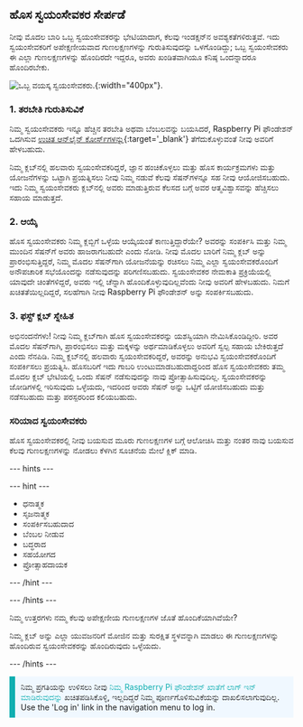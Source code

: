 ## ಹೊಸ ಸ್ವಯಂಸೇವಕರ ಸೇರ್ಪಡೆ

ನೀವು ಮೊದಲ ಬಾರಿ ಒಬ್ಬ ಸ್ವಯಂಸೇವಕರನ್ನು ಭೇಟಿಯಾದಾಗ, ಕೆಲವು ಇಂಡಕ್ಷನ್‌ನ ಅವಶ್ಯಕತೆಗಳಿರುತ್ತವೆ. ಇದು ಸ್ವಯಂಸೇವಕರಿಗೆ ಅಪೇಕ್ಷಣೀಯವಾದ ಗುಣಲಕ್ಷಣಗಳನ್ನು ಗುರುತಿಸುವುದನ್ನು ಒಳಗೊಂಡಿದ್ದು; ಒಬ್ಬ ಸ್ವಯಂಸೇವಕರು ಈ ಎಲ್ಲಾ ಗುಣಲಕ್ಷಣಗಳನ್ನು ಹೊಂದಿರದೇ ಇದ್ದರೂ, ಅವರು ಖಂಡಿತವಾಗಿಯೂ ಕನಿಷ್ಠ ಒಂದನ್ನಾದರೂ ಹೊಂದಿರಬೇಕು.

![ಒಬ್ಬ ವಯಸ್ಕ ಸ್ವಯಂಸೇವಕರು.](Safeguarding_Course_Assets_V2_Image31280x1933.png){:width="400px"}.
### 1. ತರಬೇತಿ ಗುರುತಿಸುವಿಕೆ

ನಿಮ್ಮ ಸ್ವಯಂಸೇವಕರು ಇನ್ನೂ ಹೆಚ್ಚಿನ ತರಬೇತಿ ಅಥವಾ ಬೆಂಬಲವನ್ನು ಬಯಸಿದರೆ, Raspberry Pi ಫೌಂಡೇಶನ್ ಒದಗಿಸುವ [ಉಚಿತ ಆನ್‌ಲೈನ್‌ ಕೋರ್ಸ್‌ಗಳನ್ನು](https://www.futurelearn.com/partners/raspberry-pi){:target='_blank'} ತೆಗೆದುಕೊಳ್ಳುವಂತೆ ನೀವು ಅವರಿಗೆ ಹೇಳಬಹುದು.

ನಿಮ್ಮ ಕ್ಲಬ್‌ನಲ್ಲಿ ಹಲವಾರು ಸ್ವಯಂಸೇವಕರಿದ್ದರೆ, ಜ್ಞಾನ ಹಂಚಿಕೊಳ್ಳಲು ಮತ್ತು ಹೊಸ ಕಾರ್ಯಕ್ರಮಗಳು ಮತ್ತು ಯೋಜನೆಗಳನ್ನು ಒಟ್ಟಾಗಿ ಪ್ರಯತ್ನಿಸಲು ನೀವು ನಿಮ್ಮ ನಡುವೆ ಕೆಲವು ಸೆಷನ್‌ಗಳನ್ನೂ ಸಹ ನೀವು ಆಯೋಜಿಸಬಹುದು. ಇದು ನಿಮ್ಮ ಸ್ವಯಂಸೇವಕರು ಕ್ಲಬ್‌ನಲ್ಲಿ ಅವರು ಮಾಡುತ್ತಿರುವ ಕೆಲಸದ ಬಗ್ಗೆ ಅವರ ಆತ್ಮವಿಶ್ವಾಸವನ್ನು ಹೆಚ್ಚಿಸಲು ಸಹಾಯ ಮಾಡುತ್ತದೆ.

### 2. ಆಯ್ಕೆ

ಹೊಸ ಸ್ವಯಂಸೇವಕರು ನಿಮ್ಮ ಕ್ಲಬ್ಬಿಗೆ ಒಳ್ಳೆಯ ಆಯ್ಕೆಯಂತೆ ಕಾಣುತ್ತಿದ್ದಾರೆಯೇ? ಅವರನ್ನು ಸಂಪರ್ಕಿಸಿ ಮತ್ತು ನಿಮ್ಮ ಮುಂದಿನ ಸೆಷನ್‌ಗೆ ಅವರು ಹಾಜರಾಗಬಹುದೇ ಎಂದು ನೋಡಿ. ನೀವು ಮೊದಲ ಬಾರಿಗೆ ನಿಮ್ಮ ಕ್ಲಬ್ ಅನ್ನು ಪ್ರಾರಂಭಿಸುತ್ತಿದ್ದರೆ, ನಿಮ್ಮ ಮೊದಲ ಸೆಷನ್‌ಗಾಗಿ ಯೋಜನೆಯನ್ನು ರಚಿಸಲು ನಿಮ್ಮ ಎಲ್ಲಾ ಸ್ವಯಂಸೇವಕರೊಂದಿಗೆ ಅನೌಪಚಾರಿಕ ಸಭೆಯೊಂದನ್ನು ನಡೆಸುವುದನ್ನು ಪರಿಗಣಿಸಬಹುದು. ಸ್ವಯಂಸೇವಕರ ನೇಮಕಾತಿ ಪ್ರಕ್ರಿಯೆಯಲ್ಲಿ ಯಾವುದೇ ಚಿಂತೆಗಳಿದ್ದರೆ, ಅವರು ಇಲ್ಲಿ ಚೆನ್ನಾಗಿ ಹೊಂದಿಕೊಳ್ಳುವುದಿಲ್ಲವೆಂದು ನೀವು ಅವರಿಗೆ ಹೇಳಬಹುದು. ನಿಮಗೆ ಖಚಿತತೆಯಿಲ್ಲದಿದ್ದರೆ, ಸಲಹೆಗಾಗಿ ನೀವು Raspberry Pi ಫೌಂಡೇಶನ್ ಅನ್ನು ಸಂಪರ್ಕಿಸಬಹುದು.

### 3. ಫಸ್ಟ್ ಕ್ಲಬ್ ಸ್ನೇಹಿತ

ಅಭಿನಂದನೆಗಳು! ನೀವು ನಿಮ್ಮ ಕ್ಲಬ್‌ಗಾಗಿ ಹೊಸ ಸ್ವಯಂಸೇವಕರನ್ನು ಯಶಸ್ವಿಯಾಗಿ ನೇಮಿಸಿಕೊಂಡಿದ್ದೀರಿ. ಅವರ ಮೊದಲ ಸೆಷನ್‌ಗಾಗಿ, ಪ್ರಾರಂಭಿಸಲು ಮತ್ತು ಮಕ್ಕಳನ್ನು ಅರ್ಥಮಾಡಿಕೊಳ್ಳಲು ಅವರಿಗೆ ಸ್ವಲ್ಪ ಸಹಾಯ ಬೇಕಿರುತ್ತದೆ ಎಂದು ನೆನಪಿಡಿ. ನಿಮ್ಮ ಕ್ಲಬ್‌ನಲ್ಲಿ ಹಲವಾರು ಸ್ವಯಂಸೇವಕರಿದ್ದರೆ, ಅವರನ್ನು ಅನುಭವಿ ಸ್ವಯಂಸೇವಕರೊಂದಿಗೆ ಸಂಪರ್ಕಿಸಲು ಪ್ರಯತ್ನಿಸಿ. ಹೊಸಬರಿಗೆ ಇದು ಗಾಬರಿ ಉಂಟುಮಾಡಬಹುದಾದ್ದರಿಂದ ಹೊಸ ಸ್ವಯಂಸೇವಕರು ತಮ್ಮ ಮೊದಲ ಕ್ಲಬ್ ಭೇಟಿಯಲ್ಲಿ ಒಂದು ಸೆಷನ್ ನಡೆಸುವುದನ್ನು ನಾವು ಪ್ರೋತ್ಸಾಹಿಸುವುದಿಲ್ಲ. ಸ್ವಯಂಸೇವಕರನ್ನು ಜೋಡಿಗಳಲ್ಲಿ ಇರಿಸುವುದು ಒಳ್ಳೆಯದು, ಇದರಿಂದ ಅವರು ಸೆಷನ್ ಅನ್ನು ಒಟ್ಟಿಗೆ ಯೋಜಿಸಬಹುದು ಮತ್ತು ನಡೆಸಬಹುದು ಮತ್ತು ಪರಸ್ಪರರಿಂದ ಕಲಿಯಬಹುದು.

### ಸರಿಯಾದ ಸ್ವಯಂಸೇವಕರು

ಹೊಸ ಸ್ವಯಂಸೇವಕರಲ್ಲಿ ನೀವು ಬಯಸುವ ಮೂರು ಗುಣಲಕ್ಷಣಗಳ ಬಗ್ಗೆ ಆಲೋಚಿಸಿ ಮತ್ತು ನಂತರ ನಾವು ಬಯಸುವ ಕೆಲವು ಗುಣಲಕ್ಷಣಗಳನ್ನು ನೋಡಲು ಕೆಳಗಿನ ಸೂಚನೆಯ ಮೇಲೆ ಕ್ಲಿಕ್ ಮಾಡಿ.

--- hints ---

--- hint ---

* ಧನಾತ್ಮಕ
* ಸೃಜನಾತ್ಮಕ
* ಸಂಪರ್ಕಿಸಬಹುದಾದ
* ಬೆಂಬಲ ನೀಡುವ
* ಬದ್ಧರಾದ
* ಸಹಯೋಗದ
* ಪ್ರೋತ್ಸಾಹದಾಯಕ

--- /hint ---

--- /hints ---

ನಿಮ್ಮ ಉತ್ತರಗಳು ನಮ್ಮ ಕೆಲವು ಅಪೇಕ್ಷಣೀಯ ಗುಣಲಕ್ಷಣಗಳ ಜೊತೆ ಹೊಂದಿಕೆಯಾಗಿವೆಯೇ?

ನಿಮ್ಮ ಕ್ಲಬ್ ಅನ್ನು ಎಲ್ಲಾ ಯುವಜನರಿಗೆ ಮೋಜಿನ ಮತ್ತು ಸುರಕ್ಷಿತ ಸ್ಥಳವನ್ನಾಗಿ ಮಾಡಲು ಈ ಗುಣಲಕ್ಷಣಗಳನ್ನು ಹೊಂದಿರುವ ಸ್ವಯಂಸೇವಕರನ್ನು ಹೊಂದಿರುವುದು ಒಳ್ಳೆಯದು.

--- /hints ---

<p style="border-left: solid; border-width:10px; border-color: #0faeb0; background-color: aliceblue; padding: 10px;">
ನಿಮ್ಮ ಪ್ರಗತಿಯನ್ನು ಉಳಿಸಲು ನೀವು <span style="color: #0faeb0"> ನಿಮ್ಮ Raspberry Pi ಫೌಂಡೇಶನ್ ಖಾತೆಗೆ ಲಾಗ್ ಇನ್ ಮಾಡಿರುವುದನ್ನು</span> ಖಚಿತಪಡಿಸಿಕೊಳ್ಳಿ, ಇಲ್ಲದಿದ್ದರೆ ನಿಮ್ಮ ಪೂರ್ಣಗೊಳಿಸುವಿಕೆಯನ್ನು ದಾಖಲಿಸಲಾಗುವುದಿಲ್ಲ. Use the 'Log in' link in the navigation menu to log in.
</p>
